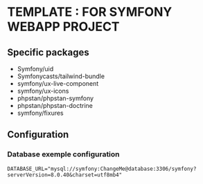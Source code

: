 # TEMPLATE : FOR SYMFONY WEBAPP PROJECT

## Specific packages
- Symfony/uid
- Symfonycasts/tailwind-bundle
- symfony/ux-live-component
- symfony/ux-icons
- phpstan/phpstan-symfony
- phpstan/phpstan-doctrine
- symfony/fixures

## Configuration
### Database exemple configuration
`DATABASE_URL="mysql://symfony:ChangeMe@database:3306/symfony?serverVersion=8.0.40&charset=utf8mb4"`